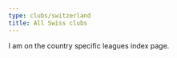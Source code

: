 ```yaml
---
type: clubs/switzerland
title: All Swiss clubs
---
```


I am on the country specific leagues index page.
